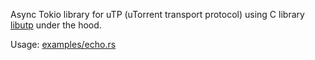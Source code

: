 Async Tokio library for uTP (uTorrent transport protocol) using C library [libutp](https://github.com/bittorrent/libutp) under the hood.

Usage: [examples/echo.rs](examples/echo.rs)

